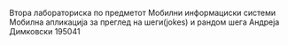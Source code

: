 Втора лабораториска по предметот Мобилни информациски системи 
Мобилна апликација за преглед на шеги(jokes) и рандом шега 
Андреја Димковски 195041

